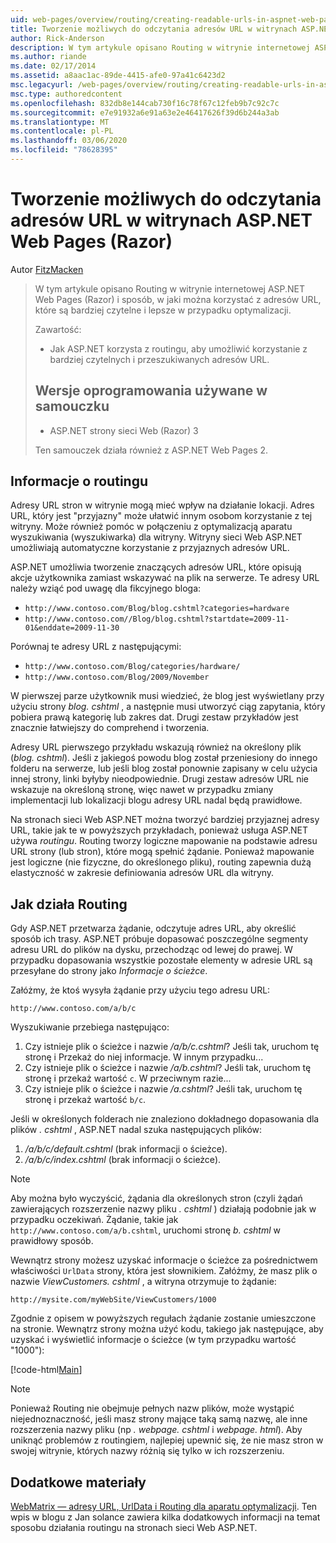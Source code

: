 ```yaml
---
uid: web-pages/overview/routing/creating-readable-urls-in-aspnet-web-pages-sites
title: Tworzenie możliwych do odczytania adresów URL w witrynach ASP.NET Web Pages (Razor) | Microsoft Docs
author: Rick-Anderson
description: W tym artykule opisano Routing w witrynie internetowej ASP.NET Web Pages (Razor) i sposób, w jaki można korzystać z adresów URL, które są bardziej czytelne i lepsze w przypadku optymalizacji. Co się stanie...
ms.author: riande
ms.date: 02/17/2014
ms.assetid: a8aac1ac-89de-4415-afe0-97a41c6423d2
msc.legacyurl: /web-pages/overview/routing/creating-readable-urls-in-aspnet-web-pages-sites
msc.type: authoredcontent
ms.openlocfilehash: 832db8e144cab730f16c78f67c12feb9b7c92c7c
ms.sourcegitcommit: e7e91932a6e91a63e2e46417626f39d6b244a3ab
ms.translationtype: MT
ms.contentlocale: pl-PL
ms.lasthandoff: 03/06/2020
ms.locfileid: "78628395"
---
```

# <a name="creating-readable-urls-in-aspnet-web-pages-razor-sites"></a>Tworzenie możliwych do odczytania adresów URL w witrynach ASP.NET Web Pages (Razor)

Autor [FitzMacken](https://github.com/tfitzmac)

> W tym artykule opisano Routing w witrynie internetowej ASP.NET Web Pages (Razor) i sposób, w jaki można korzystać z adresów URL, które są bardziej czytelne i lepsze w przypadku optymalizacji.
> 
> Zawartość:
> 
> - Jak ASP.NET korzysta z routingu, aby umożliwić korzystanie z bardziej czytelnych i przeszukiwanych adresów URL.
>   
> 
> ## <a name="software-versions-used-in-the-tutorial"></a>Wersje oprogramowania używane w samouczku
> 
> 
> - ASP.NET strony sieci Web (Razor) 3
>   
> 
> Ten samouczek działa również z ASP.NET Web Pages 2.

## <a name="about-routing"></a>Informacje o routingu

Adresy URL stron w witrynie mogą mieć wpływ na działanie lokacji. Adres URL, który jest &quot;przyjazny&quot; może ułatwić innym osobom korzystanie z tej witryny. Może również pomóc w połączeniu z optymalizacją aparatu wyszukiwania (wyszukiwarka) dla witryny. Witryny sieci Web ASP.NET umożliwiają automatyczne korzystanie z przyjaznych adresów URL.

ASP.NET umożliwia tworzenie znaczących adresów URL, które opisują akcje użytkownika zamiast wskazywać na plik na serwerze. Te adresy URL należy wziąć pod uwagę dla fikcyjnego bloga:

- `http://www.contoso.com/Blog/blog.cshtml?categories=hardware`
- `http://www.contoso.com//Blog/blog.cshtml?startdate=2009-11-01&enddate=2009-11-30`

Porównaj te adresy URL z następującymi:

- `http://www.contoso.com/Blog/categories/hardware/`
- `http://www.contoso.com/Blog/2009/November`

W pierwszej parze użytkownik musi wiedzieć, że blog jest wyświetlany przy użyciu strony *blog. cshtml* , a następnie musi utworzyć ciąg zapytania, który pobiera prawą kategorię lub zakres dat. Drugi zestaw przykładów jest znacznie łatwiejszy do comprehend i tworzenia.

Adresy URL pierwszego przykładu wskazują również na określony plik (*blog. cshtml*). Jeśli z jakiegoś powodu blog został przeniesiony do innego folderu na serwerze, lub jeśli blog został ponownie zapisany w celu użycia innej strony, linki byłyby nieodpowiednie. Drugi zestaw adresów URL nie wskazuje na określoną stronę, więc nawet w przypadku zmiany implementacji lub lokalizacji blogu adresy URL nadal będą prawidłowe.

Na stronach sieci Web ASP.NET można tworzyć bardziej przyjaznej adresy URL, takie jak te w powyższych przykładach, ponieważ usługa ASP.NET używa *routingu*. Routing tworzy logiczne mapowanie na podstawie adresu URL strony (lub stron), które mogą spełnić żądanie. Ponieważ mapowanie jest logiczne (nie fizyczne, do określonego pliku), routing zapewnia dużą elastyczność w zakresie definiowania adresów URL dla witryny.

## <a name="how-routing-works"></a>Jak działa Routing

Gdy ASP.NET przetwarza żądanie, odczytuje adres URL, aby określić sposób ich trasy. ASP.NET próbuje dopasować poszczególne segmenty adresu URL do plików na dysku, przechodząc od lewej do prawej. W przypadku dopasowania wszystkie pozostałe elementy w adresie URL są przesyłane do strony jako *Informacje o ścieżce*.

Załóżmy, że ktoś wysyła żądanie przy użyciu tego adresu URL:

`http://www.contoso.com/a/b/c`

Wyszukiwanie przebiega następująco:

1. Czy istnieje plik o ścieżce i nazwie */a/b/c.cshtml*? Jeśli tak, uruchom tę stronę i Przekaż do niej informacje. W innym przypadku...
2. Czy istnieje plik o ścieżce i nazwie */a/b.cshtml*? Jeśli tak, uruchom tę stronę i przekaż wartość `c`. W przeciwnym razie...
3. Czy istnieje plik o ścieżce i nazwie */a.cshtml*? Jeśli tak, uruchom tę stronę i przekaż wartość `b/c`.

Jeśli w określonych folderach nie znaleziono dokładnego dopasowania dla plików *. cshtml* , ASP.NET nadal szuka następujących plików:

1. */a/b/c/default.cshtml* (brak informacji o ścieżce).
2. */a/b/c/index.cshtml* (brak informacji o ścieżce).

> [!NOTE]
> Aby można było wyczyścić, żądania dla określonych stron (czyli żądań zawierających rozszerzenie nazwy pliku *. cshtml* ) działają podobnie jak w przypadku oczekiwań. Żądanie, takie jak `http://www.contoso.com/a/b.cshtml`, uruchomi stronę *b. cshtml* w prawidłowy sposób.

Wewnątrz strony możesz uzyskać informacje o ścieżce za pośrednictwem właściwości `UrlData` strony, która jest słownikiem. Załóżmy, że masz plik o nazwie *ViewCustomers. cshtml* , a witryna otrzymuje to żądanie:

`http://mysite.com/myWebSite/ViewCustomers/1000`

Zgodnie z opisem w powyższych regułach żądanie zostanie umieszczone na stronie. Wewnątrz strony można użyć kodu, takiego jak następujące, aby uzyskać i wyświetlić informacje o ścieżce (w tym przypadku wartość &quot;1000&quot;):

[!code-html[Main](creating-readable-urls-in-aspnet-web-pages-sites/samples/sample1.html)]

> [!NOTE]
> Ponieważ Routing nie obejmuje pełnych nazw plików, może wystąpić niejednoznaczność, jeśli masz strony mające taką samą nazwę, ale inne rozszerzenia nazwy pliku (np *. webpage. cshtml* i *webpage. html*). Aby uniknąć problemów z routingiem, najlepiej upewnić się, że nie masz stron w swojej witrynie, których nazwy różnią się tylko w ich rozszerzeniu.

<a id="Additional_Resources"></a>
## <a name="additional-resources"></a>Dodatkowe materiały

[WebMatrix — adresy URL, UrlData i Routing dla aparatu optymalizacji](http://www.mikesdotnetting.com/Article/165/WebMatrix-URLs-UrlData-and-Routing-for-SEO). Ten wpis w blogu z Jan solance zawiera kilka dodatkowych informacji na temat sposobu działania routingu na stronach sieci Web ASP.NET.
